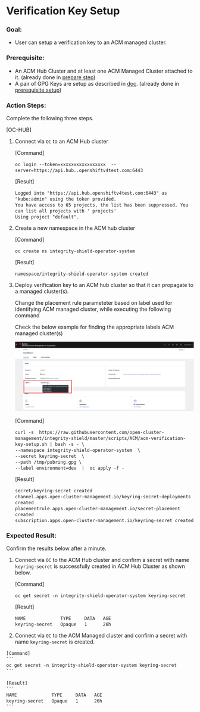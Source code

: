 # Verification Key Setup

### Goal:
- User can setup a verification key to an ACM managed cluster.

### Prerequisite: 
- An ACM Hub Cluster and at least one ACM Managed Cluster attached to it. (already done in [prepare step](../01_tester-setup/PREPARE_TEST_ENV.md))
- A pair of GPG Keys are setup as described in [doc](../prerequisite-setup/GPG_KEY_SETUP.md). (already done in [prerequisite setup](../prerequisite-setup/GPG_KEY_SETUP.md))


### Action Steps:

 Complete the following three steps.
 
 [OC-HUB]
 
 1. Connect via `OC` to an ACM Hub cluster
    
    [Command]
    ```
    oc login --token=xxxxxxxxxxxxxxxxx  --server=https://api.hub..openshiftv4test.com:6443
    ```
    [Result]
    ```
    Logged into "https://api.hub.openshiftv4test.com:6443" as "kube:admin" using the token provided.
    You have access to 65 projects, the list has been suppressed. You can list all projects with ' projects'
    Using project "default".
    ```
   
 2. Create a new namespace in the ACM hub cluster
 
    [Command]
    ```
    oc create ns integrity-shield-operator-system
    ```
    
    [Result]
    ```
    namespace/integrity-shield-operator-system created
    ```
    
    
 3. Deploy verification key to an ACM hub cluster so that it can propagate to a managed cluster(s).

    Change the placement rule parameteter based on label used for identifying ACM managed cluster, while executing the following command
       
    Check the below example for finding the appropriate labels ACM managed cluster(s) 
       
    ![ACM Managed Cluster Labels](../images/acm-managed-cluster-label.PNG)
    
    [Command]  
    
    ```
    curl -s  https://raw.githubusercontent.com/open-cluster-management/integrity-shield/master/scripts/ACM/acm-verification-key-setup.sh | bash -s - \
    --namespace integrity-shield-operator-system  \
    --secret keyring-secret  \
    --path /tmp/pubring.gpg \
    --label environment=dev  |  oc apply -f -
    ```
    
    [Result]
    ```
    secret/keyring-secret created
    channel.apps.open-cluster-management.io/keyring-secret-deployments created
    placementrule.apps.open-cluster-management.io/secret-placement created
    subscription.apps.open-cluster-management.io/keyring-secret created
    ```
    
### Expected Result:

 Confirm the results below after a minute.
 
 
 1. Connect via `OC` to the ACM Hub cluster and confirm a secret with name `keyring-secret` is successfully created in ACM Hub Cluster as shown below.
 
    [Command]
  
    ```
    oc get secret -n integrity-shield-operator-system keyring-secret
    ```
    
    [Result]
    ```
    NAME             TYPE     DATA   AGE
    keyring-secret   Opaque   1      26h
    ```
    
  2.  Connect via `OC` to the ACM Managed cluster and confirm a secret with name `keyring-secret` is created.
 
    [Command] 
    ```
    oc get secret -n integrity-shield-operator-system keyring-secret
    ```
    
    [Result]
    ```
    NAME             TYPE     DATA   AGE
    keyring-secret   Opaque   1      26h
    ``` 
   
